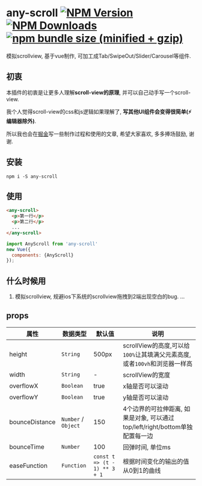 # any-scroll  [![NPM Version][npm-image]][npm-url] [![NPM Downloads][downloads-image]][downloads-url] [![npm bundle size (minified + gzip)][size-image]][size-url] 
模拟scrollview, 基于vue制作, 可加工成Tab/SwipeOut/Slider/Carousel等组件.

[size-image]: https://img.shields.io/bundlephobia/minzip/any-scroll.svg
[size-url]: https://bundlephobia.com/result?p=any-scroll
[npm-image]: https://img.shields.io/npm/v/any-scroll.svg
[npm-url]: https://npmjs.org/package/any-scroll

[downloads-image]: https://img.shields.io/npm/dm/any-scroll.svg
[downloads-url]: https://npmjs.org/package/any-scroll


## 初衷
本插件的初衷是让更多人理解**scroll-view的原理**, 并可以自己动手写一个scroll-view. 

我个人觉得scroll-view的css和js逻辑如果理解了, **写其他UI组件会变得很简单(:zap: 编辑器除外)**.

所以我也会在[掘金](https://juejin.im/post/5ca982aff265da24f741ec21)写一些制作过程和使用的文章,  希望大家喜欢, 多多捧场鼓励, 谢谢.

## 安装
```shell
npm i -S any-scroll
```

## 使用
```html
<any-scroll>
  <p>第一行</p>
  <p>第二行</p>
  ...
</any-scroll>
```

``` javascript
import AnyScroll from 'any-scroll'
new Vue({
  components: {AnyScroll}
});
```
##


## 什么时候用

1. 模拟scrollview, 规避ios下系统的scrollview拖拽到2端出现空白的bug.
...

## props

|属性|数据类型|默认值|说明|
|---|---|---|---|
|height|`String`|500px|scrollView的高度,可以给`100%`让其填满父元素高度,或者`100vh`和浏览器一样高|
|width|`String`|-|scrollView的宽度|
|overflowX|`Boolean`|true|x轴是否可以滚动|
|overflowY|`Boolean`|true|y轴是否可以滚动|
|bounceDistance|`Number` / `Object`|150|4个边界的可拉伸距离, 如果是对象, 可以通过top/left/right/bottom单独配置每一边|
|bounceTime|`Number`|100|回弹时间, 单位ms|
|easeFunction|`Function`|`const t => (t - 1) ** 3 + 1`| 根据时间变化的输出的值从0到1的曲线
